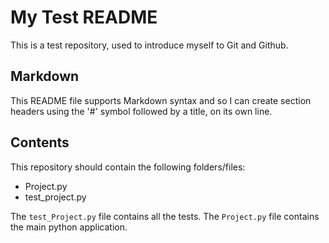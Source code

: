 # My Test README

This is a test repository, used to introduce myself to Git and Github.

## Markdown

This README file supports Markdown syntax and so I can create
section headers using the '#' symbol followed by a title, on its own line.

## Contents

This repository should contain the following folders/files:
- Project.py
- test_project.py

The `test_Project.py` file contains all the tests.
The `Project.py` file contains the main python application.